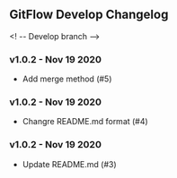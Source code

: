 ## GitFlow Develop Changelog

<! -- Develop branch -->

### v1.0.2 - Nov 19 2020
* Add merge method (#5)

### v1.0.2 - Nov 19 2020
* Changre README.md format (#4)


### v1.0.2 - Nov 19 2020

* Update README.md (#3)
